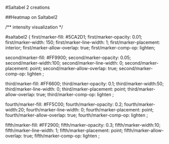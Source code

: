 #Saltabel 2 creations

##Heatmap on Saltabel2

/** intensity visualization */


#saltabel2 
{
  first/marker-fill: #5CA2D1;
  first/marker-opacity: 0.01;
  first/marker-width: 150;
  first/marker-line-width: 1;
  first/marker-placement: interior;
  first/marker-allow-overlap: true;
  first/marker-comp-op: lighten;

  second/marker-fill: #FF9900;
  second/marker-opacity: 0.05;
  second/marker-width:100;
  second/marker-line-width: 0;
  second/marker-placement: point;
  second/marker-allow-overlap: true;
  second/marker-comp-op: lighten ; 

  third/marker-fill: #FF6600;
  third/marker-opacity: 0.1;
  third/marker-width:50;
  third/marker-line-width: 0;
  third/marker-placement: point;
  third/marker-allow-overlap: true;
  third/marker-comp-op: lighten ; 

  fourth/marker-fill: #FF5C00;
  fourth/marker-opacity: 0.2;
  fourth/marker-width:20;
  fourth/marker-line-width: 0;
  fourth/marker-placement: point;
  fourth/marker-allow-overlap: true;
  fourth/marker-comp-op: lighten ; 


  fifth/marker-fill: #FF2900;
  fifth/marker-opacity: 0.3;
  fifth/marker-width:10;
  fifth/marker-line-width: 1;
  fifth/marker-placement: point;
  fifth/marker-allow-overlap: true;
  fifth/marker-comp-op: lighten ; 

